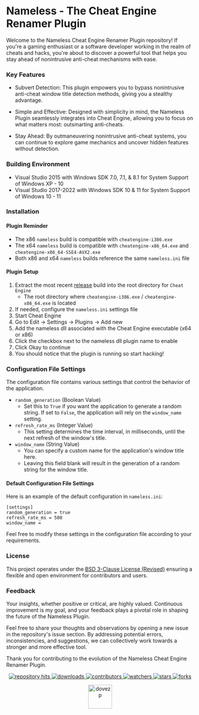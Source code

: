 
# Nameless - The Cheat Engine Renamer Plugin

Welcome to the Nameless Cheat Engine Renamer Plugin repository! If you're a gaming enthusiast or a software developer working in the realm of cheats and hacks, you're about to discover a powerful tool that helps you stay ahead of nonintrusive anti-cheat mechanisms with ease.

### Key Features
* Subvert Detection: This plugin empowers you to bypass nonintrusive anti-cheat window title detection methods, giving you a stealthy advantage.

* Simple and Effective: Designed with simplicity in mind, the Nameless Plugin seamlessly integrates into Cheat Engine, allowing you to focus on what matters most: outsmarting anti-cheats.

* Stay Ahead: By outmaneuvering nonintrusive anti-cheat systems, you can continue to explore game mechanics and uncover hidden features without detection.

### Building Environment

* Visual Studio 2015 with Windows SDK 7.0, 7.1, & 8.1 for System Support of Windows XP - 10
* Visual Studio 2017-2022 with Windows SDK 10 & 11 for System Support of Windows 10 - 11

### Installation
#### Plugin Reminder
* The x86 `nameless` build is compatible with `cheatengine-i386.exe`
* The x64 `nameless` build is compatible with `cheatengine-x86_64.exe` and `cheatengine-x86_64-SSE4-AVX2.exe`
* Both x86 and x64 `nameless` builds reference the same `nameless.ini` file

#### Plugin Setup
1. Extract the most recent [release](https://github.com/dovezp/ce.plugin.nameless/releases) build into the root directory for `Cheat Engine`
    * The root directory where `cheatengine-i386.exe` / `cheatengine-x86_64.exe` is located
2. If needed, configure the `nameless.ini` settings file
3. Start Cheat Engine
4. Go to Edit -> Settings -> Plugins -> Add new
5. Add the nameless dll associated with the Cheat Engine executable (x64 or x86)
6. Click the checkbox next to the nameless dll plugin name to enable 
7. Click Okay to continue
8. You should notice that the plugin is running so start hacking!

### Configuration File Settings

The configuration file contains various settings that control the behavior of the application.

* `random_generation` (Boolean Value)
  * Set this to `True` if you want the application to generate a random string. If set to `False`, the application will rely on the `window_name` setting.
* `refresh_rate_ms` (Integer Value)
  * This setting determines the time interval, in milliseconds, until the next refresh of the window's title.
* `window_name` (String Value)
  * You can specify a custom name for the application's window title here.
  * Leaving this field blank will result in the generation of a random string for the window title.

#### Default Configuration File Settings

Here is an example of the default configuration in `nameless.ini`:

```
[settings]
random_generation = true
refresh_rate_ms = 500
window_name =
```
Feel free to modify these settings in the configuration file according to your requirements.


### License

This project operates under the [BSD 3-Clause License (Revised)](https://tldrlegal.com/license/bsd-3-clause-license-(revised)) ensuring a flexible and open environment for contributors and users.

### Feedback

Your insights, whether positive or critical, are highly valued. Continuous improvement is my goal, and your feedback plays a pivotal role in shaping the future of the Nameless Plugin.

Feel free to share your thoughts and observations by opening a new issue in the repository's issue section. By addressing potential errors, inconsistencies, and suggestions, we can collectively work towards a stronger and more effective tool.

Thank you for contributing to the evolution of the Nameless Cheat Engine Renamer Plugin.

<p align="center">
  <p align="center">
    <a href="https://hits.seeyoufarm.com/api/count/graph/dailyhits.svg?url=https://github.com/dovezp/ce.plugin.nameless">
      <img src="https://hits.seeyoufarm.com/api/count/incr/badge.svg?url=https%3A%2F%2Fgithub.com%2Fdovezp%2Fce.plugin.nameless&count_bg=%2379C83D&title_bg=%23555555&icon=&icon_color=%23E7E7E7&title=hits&edge_flat=true" alt="repository hits">
    </a>
    <a href="https://github.com/dovezp/ce.plugin.nameless/releases">
      <img src="https://img.shields.io/github/downloads/dovezp/ce.plugin.nameless/total?style=flat-square" alt="downloads"/>
    </a>
    <a href="https://github.com/dovezp/ce.plugin.nameless/graphs/contributors">
      <img src="https://img.shields.io/github/contributors/dovezp/ce.plugin.nameless?style=flat-square" alt="contributors"/>
    </a>
    <a href="https://github.com/dovezp/ce.plugin.nameless/watchers">
      <img src="https://img.shields.io/github/watchers/dovezp/ce.plugin.nameless?style=flat-square" alt="watchers"/>
    </a>
    <a href="https://github.com/dovezp/ce.plugin.nameless/stargazers">
      <img src="https://img.shields.io/github/stars/dovezp/ce.plugin.nameless?style=flat-square" alt="stars"/>
    </a>
    <a href="https://github.com/dovezp/ce.plugin.nameless/network/members">
      <img src="https://img.shields.io/github/forks/dovezp/ce.plugin.nameless?style=flat-square" alt="forks"/>
    </a>
  </p>
</p>

<p align="center">
  <a href="https://github.com/dovezp">
    <img width="64" heigth="64" src="https://avatars.githubusercontent.com/u/89095890" alt="dovezp"/>
  </a>
</p>

